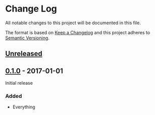 # Change Log

All notable changes to this project will be documented in this file.

The format is based on [Keep a Changelog](http://keepachangelog.com/)
and this project adheres to [Semantic Versioning](http://semver.org/).

## [Unreleased]

[Unreleased]: https://github.com/atomist-rugs/rug-upgrade/compare/0.1.0...HEAD

## [0.1.0] - 2017-01-01

[0.1.0]: https://github.com/atomist-rugs/rug-upgrade/tree/0.1.0

Initial release

### Added

-   Everything
